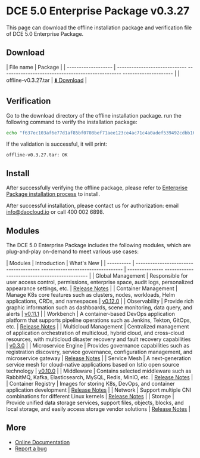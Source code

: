 # DCE 5.0 Enterprise Package v0.3.27

This page can download the offline installation package and verification file of DCE 5.0 Enterprise Package.

## Download

| File name | Package |
| ------------------- | ----------------------------- -------------------------------------------------- --------------------- |
| offline-v0.3.27.tar | [:arrow_down: Download](https://proxy-qiniu-download-public.daocloud.io/DaoCloud_Enterprise/dce5/offline-v0.3.27.tar) |

## Verification

Go to the download directory of the offline installation package. run the following command to verify the installation package:

```sh
echo "f637ec103af6e77d1af85bf0708bef71aee123ce4ac71c4a0adef539492cdbb1661a479d3e999cd51aa7cb47d49e001565908b237ef7999140e3435f6219bb08 offline -v0.3.27.tar" | sha512sum -c
```

If the validation is successful, it will print:

```none
offline-v0.3.27.tar: OK
```

## Install

After successfully verifying the offline package, please refer to [Enterprise Package installation process](../../install/commercial/start-install.md) to install.

After successful installation, please contact us for authorization: email info@daocloud.io or call 400 002 6898.

## Modules

The DCE 5.0 Enterprise Package includes the following modules, which are plug-and-play on-demand to meet various use cases:

| Modules | Introduction | What's New |
| ---------- | -------------------------------------- ---------------------------------- | --------------- ---------------------------------------------- |
| Global Management | Responsible for user access control, permissions, enterprise space, audit logs, personalized appearance settings, etc. | [Release Notes](../../ghippo/intro/release-notes.md) |
| Container Management | Manage K8s core features such as clusters, nodes, workloads, Helm applications, CRDs, and namespaces | [v0.12.0](../../kpanda/intro/release-notes.md#v0120) |
| Observability | Provide rich graphic information such as dashboards, scene monitoring, data query, and alerts | [v0.11.1](../../insight/intro/releasenote.md#v0111) |
| Workbench | A container-based DevOps application platform that supports pipeline operations such as Jenkins, Tekton, GitOps, etc. | [Release Notes](../../amamba/intro/release-notes.md) |
| Multicloud Management | Centralized management of application orchestration of multicloud, hybrid cloud, and cross-cloud resources, with multicloud disaster recovery and fault recovery capabilities | [v0.3.0](../../kairship/intro/release-notes.md) |
| Microservice Engine | Provides governance capabilities such as registration discovery, service governance, configuration management, and microservice gateway | [Release Notes](../../skoala/intro/release-notes.md) |
| Service Mesh | A next-generation service mesh for cloud-native applications based on Istio open source technology | [v0.10.0](../../mspider/intro/release-notes.md) |
| Middleware | Contains selected middleware such as RabbitMQ, Kafka, Elasticsearch, MySQL, Redis, MinIO, etc. | [Release Notes](../../middleware/index.md) |
| Container Registry | Images for storing K8s, DevOps, and container application development | [Release Notes](../../kangaroo/release-notes.md) |
| Network | Support multiple CNI combinations for different Linux kernels | [Release Notes](../../network/intro/releasenotes.md) |
| Storage | Provide unified data storage services, support files, objects, blocks, and local storage, and easily access storage vendor solutions | [Release Notes](../../storage/hwameistor/releasenotes.md) |

## More

- [Online Documentation](../../dce/index.md)
- [Report a bug](https://github.com/DaoCloud/DaoCloud-docs/issues)
